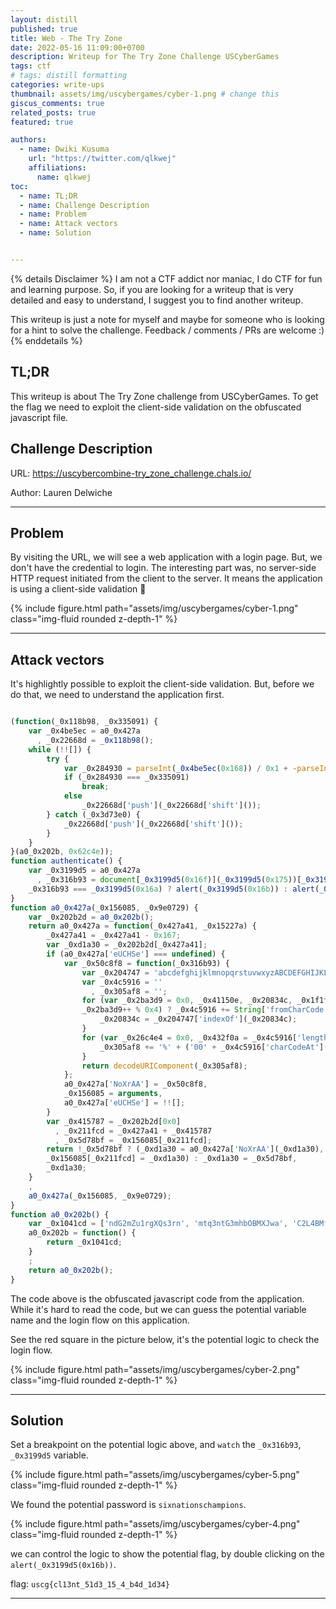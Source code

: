 ```yaml
---
layout: distill
published: true
title: Web - The Try Zone
date: 2022-05-16 11:09:00+0700
description: Writeup for The Try Zone Challenge USCyberGames
tags: ctf
# tags: distill formatting
categories: write-ups
thumbnail: assets/img/uscybergames/cyber-1.png # change this
giscus_comments: true
related_posts: true
featured: true

authors:
  - name: Dwiki Kusuma
    url: "https://twitter.com/qlkwej"
    affiliations:
      name: qlkwej
toc:
  - name: TL;DR
  - name: Challenge Description
  - name: Problem
  - name: Attack vectors
  - name: Solution


---
```



{% details Disclaimer %}
I am not a CTF addict nor maniac, I do CTF for fun and learning purpose. 
So, if you are looking for a writeup that is very detailed and easy to understand, I suggest you to find another writeup. 

This writeup is just a note for myself and maybe for someone who is looking for a hint to solve the challenge.
Feedback /  comments / PRs are welcome :)
{% enddetails %}

## TL;DR
This writeup is about The Try Zone challenge from USCyberGames. To get the flag we need to exploit the client-side validation on the obfuscated javascript file.

## Challenge Description

URL: https://uscybercombine-try_zone_challenge.chals.io/

Author: Lauren Delwiche

*** 

## Problem

By visiting the URL, we will see a web application with a login page. But, we don't have the credential to login.
The interesting part was, no server-side HTTP request initiated from the client to the server. It means the application is using a client-side validation 🤔

<div class="row mt-3">
    <div class="col-sm mt-3 mt-md-0">
        {% include figure.html path="assets/img/uscybergames/cyber-1.png" class="img-fluid rounded z-depth-1" %}
    </div>
</div>

***

## Attack vectors

It's highlightly possible to exploit the client-side validation. But, before we do that, we need to understand the application first.

```javascript

(function(_0x118b98, _0x335091) {
    var _0x4be5ec = a0_0x427a
      , _0x22668d = _0x118b98();
    while (!![]) {
        try {
            var _0x284930 = parseInt(_0x4be5ec(0x168)) / 0x1 + -parseInt(_0x4be5ec(0x16d)) / 0x2 * (-parseInt(_0x4be5ec(0x174)) / 0x3) + -parseInt(_0x4be5ec(0x176)) / 0x4 + parseInt(_0x4be5ec(0x169)) / 0x5 + -parseInt(_0x4be5ec(0x16c)) / 0x6 * (parseInt(_0x4be5ec(0x16e)) / 0x7) + parseInt(_0x4be5ec(0x173)) / 0x8 * (-parseInt(_0x4be5ec(0x170)) / 0x9) + parseInt(_0x4be5ec(0x171)) / 0xa;
            if (_0x284930 === _0x335091)
                break;
            else
                _0x22668d['push'](_0x22668d['shift']());
        } catch (_0x3d73e0) {
            _0x22668d['push'](_0x22668d['shift']());
        }
    }
}(a0_0x202b, 0x62c4e));
function authenticate() {
    var _0x3199d5 = a0_0x427a
      , _0x316b93 = document[_0x3199d5(0x16f)](_0x3199d5(0x175))[_0x3199d5(0x167)];
    _0x316b93 === _0x3199d5(0x16a) ? alert(_0x3199d5(0x16b)) : alert(_0x3199d5(0x172));
}
function a0_0x427a(_0x156085, _0x9e0729) {
    var _0x202b2d = a0_0x202b();
    return a0_0x427a = function(_0x427a41, _0x15227a) {
        _0x427a41 = _0x427a41 - 0x167;
        var _0xd1a30 = _0x202b2d[_0x427a41];
        if (a0_0x427a['eUCHSe'] === undefined) {
            var _0x50c8f8 = function(_0x316b93) {
                var _0x204747 = 'abcdefghijklmnopqrstuvwxyzABCDEFGHIJKLMNOPQRSTUVWXYZ0123456789+/=';
                var _0x4c5916 = ''
                  , _0x305af8 = '';
                for (var _0x2ba3d9 = 0x0, _0x41150e, _0x20834c, _0x1f1f98 = 0x0; _0x20834c = _0x316b93['charAt'](_0x1f1f98++); ~_0x20834c && (_0x41150e = _0x2ba3d9 % 0x4 ? _0x41150e * 0x40 + _0x20834c : _0x20834c,
                _0x2ba3d9++ % 0x4) ? _0x4c5916 += String['fromCharCode'](0xff & _0x41150e >> (-0x2 * _0x2ba3d9 & 0x6)) : 0x0) {
                    _0x20834c = _0x204747['indexOf'](_0x20834c);
                }
                for (var _0x26c4e4 = 0x0, _0x432f0a = _0x4c5916['length']; _0x26c4e4 < _0x432f0a; _0x26c4e4++) {
                    _0x305af8 += '%' + ('00' + _0x4c5916['charCodeAt'](_0x26c4e4)['toString'](0x10))['slice'](-0x2);
                }
                return decodeURIComponent(_0x305af8);
            };
            a0_0x427a['NoXrAA'] = _0x50c8f8,
            _0x156085 = arguments,
            a0_0x427a['eUCHSe'] = !![];
        }
        var _0x415787 = _0x202b2d[0x0]
          , _0x211fcd = _0x427a41 + _0x415787
          , _0x5d78bf = _0x156085[_0x211fcd];
        return !_0x5d78bf ? (_0xd1a30 = a0_0x427a['NoXrAA'](_0xd1a30),
        _0x156085[_0x211fcd] = _0xd1a30) : _0xd1a30 = _0x5d78bf,
        _0xd1a30;
    }
    ,
    a0_0x427a(_0x156085, _0x9e0729);
}
function a0_0x202b() {
    var _0x1041cd = ['ndG2mZu1rgXQs3rn', 'mtq3ntG3mhbOBMXJwa', 'C2L4BMf0Aw9UC2nOyw1WAw9UCW', 'DxnJz3TJBdeZBNrFCZfKm19HDxrOx2i0zf8Xzdm0Fq', 'mtm4DNHuCxPo', 'mJi2mZrrC1zkzgm', 'nZGZnZLdDLnSEe0', 'z2v0rwXLBwvUDej5swq', 'mJmYmtfuzK5Qvui', 'mJe5mdu3meXPzg5eCq', 'u29YCNKSihrOyxqGAxmGBM90ignVCNjLy3qUifrswsbHz2fPBIbYDwDNzxiH', 'odCYyvLdzM9y', 'm1nRB0zdzq', 'CgfZC3DVCMq', 'mJC0odeYBKDZswPs', 'DMfSDwu'];
    a0_0x202b = function() {
        return _0x1041cd;
    }
    ;
    return a0_0x202b();
}
```


The code above is the obfuscated javascript code from the application. While it's hard to read the code, but we can guess the potential variable name and the login flow on this application.

See the red square in the picture below, it's the potential logic to check the login flow.

<div class="row mt-3">
    <div class="col-sm mt-3 mt-md-0">
        {% include figure.html path="assets/img/uscybergames/cyber-2.png" class="img-fluid rounded z-depth-1" %}
    </div>
</div>

***



## Solution
Set a breakpoint on the potential logic above, and `watch` the `_0x316b93`, `_0x3199d5` variable.
<div class="row mt-3">
    <div class="col-sm mt-3 mt-md-0">
        {% include figure.html path="assets/img/uscybergames/cyber-5.png" class="img-fluid rounded z-depth-1" %}
    </div>
</div>

We found the potential password is `sixnationschampions`.

<div class="row mt-3">
    <div class="col-sm mt-3 mt-md-0">
        {% include figure.html path="assets/img/uscybergames/cyber-4.png" class="img-fluid rounded z-depth-1" %}
    </div>
</div>

we can control the logic to show the potential flag, by double clicking on the `alert(_0x3199d5(0x16b))`.

flag: `uscg{cl13nt_51d3_15_4_b4d_1d34}`


***

